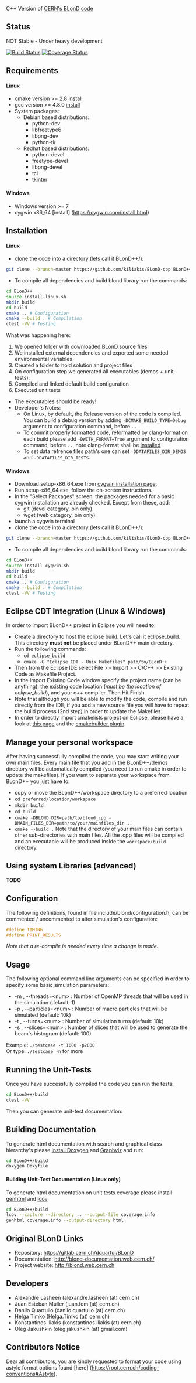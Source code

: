 C++ Version of [CERN's BLonD code][1]

## Status 

NOT Stable - Under heavy development

[![Build Status](https://travis-ci.org/kiliakis/BLonD-cpp.svg?branch=master)](https://travis-ci.org/kiliakis/BLonD-cpp)
[![Coverage Status](https://coveralls.io/repos/github/kiliakis/BLonD-cpp/badge.svg?branch=master)](https://coveralls.io/github/kiliakis/BLonD-cpp?branch=master)

## Requirements

#### Linux
* cmake version >= 2.8 [install](https://cmake.org/install/)
* gcc version >= 4.8.0 [install](https://gcc.gnu.org/wiki/InstallingGCC)
* System packages:
  * Debian based distributions: 
    * python-dev
    * libfreetype6
    * libpng-dev
    * python-tk
  * Redhat based distributions:
    * python-devel
    * freetype-devel
    * libpng-devel
    * tcl
    * tkinter

#### Windows
* Windows version >= 7
* cygwin x86_64 [install] (https://cygwin.com/install.html)

## Installation

#### Linux
* clone the code into a directory (lets call it BLonD++/):
```bash  
git clone --branch=master https://github.com/kiliakis/BLonD-cpp BLonD++
```
* To compile all dependencies and build blond library run the commands:
```bash
cd BLonD++  
source install-linux.sh  
mkdir build  
cd build 
cmake .. # Configuration
cmake --build . # Compilation
ctest -VV # Testing
```

What was happening here:
   1. We opened folder with downloaded BLonD source files
   2. We installed external dependencies and exported some needed environmental variables
   3. Created a folder to hold solution and project files
   3. On configuration step we generated all executables (demos + unit-tests):
   4. Compiled and linked default build configuration
   5. Executed unit tests

* The executables should be ready!
* Developer's Notes:
  * On Linux, by default, the Release version of the code is compiled. You can build a debug version by adding `-DCMAKE_BUILD_TYPE=Debug` argument to configuration command, before `..`
  * To commit properly formatted code, reformatted by clang-format on each build please add `-DWITH_FORMAT=True` argument to configuration command, before `..`, note clang-format shall be [installed](http://llvm.org/releases/download.html)
  * To set data refrence files path's one can set `-DDATAFILES_DIR_DEMOS` and `-DDATAFILES_DIR_TESTS`.


#### Windows
* Download setup-x86_64.exe from [cygwin installation page](https://cygwin.com/install.html).
* Run setup-x86_64.exe, follow the on-screen instructions.
* In the "Select Packages" screen, the packages needed for a basic cygwin installation are already checked. Except from these, add:
  * git (devel category, bin only)
  * wget (web category, bin only)
* launch a cygwin terminal
* clone the code into a directory (lets call it BLonD++/):
```bash  
git clone --branch=master https://github.com/kiliakis/BLonD-cpp BLonD++
```
* To compile all dependencies and build blond library run the commands:
```bash
cd BLonD++  
source install-cygwin.sh  
mkdir build  
cd build 
cmake .. # Configuration
cmake --build . # Compilation
ctest -VV # Testing
```

## Eclipse CDT Integration (Linux & Windows)
In order to import BLonD++ project in Eclipse you will need to:
* Create a directory to host the eclipse build. Let's call it eclipse_build. This directory **must not** be placed under BLonD++ main directory.
* Run the following commands:
  * `cd eclipse_build`
  * `cmake -G "Eclipse CDT - Unix Makefiles" path/to/BLonD++`
* Then from the Eclipse IDE select File >> Import >> C/C++ >> Existing Code as Makefile Project.
* In the Import Existing Code window specify the project name (can be anything), the existing code location (*must be the location of eclipse_build*), and your c++ compiler. Then Hit Finish.
* Note that although you will be able to modify the code, compile and run directly from the IDE, if you add a new source file you will have to repeat the build process (2nd step) in order to update the Makefiles. 
* In order to directly import cmakelists project on Eclipse, please have a look at [this page](https://cmake.org/Wiki/Eclipse_CDT4_Generator) and the [cmakebuilder plugin](http://www.janua.fr/cmakebuilder-by-janua/).

## Manage your personal workspace
After having successfully compiled the code, you may start writing your own main files. Every main file that you add in the BLonD++/demos directory will be automatically compiled (you need to run cmake in order to update the makefiles). If you want to separate your workspace from BLonD++ you just have to:
* copy or move the BLonD++/workspace directory to a preferred location
* `cd preferred/location/workspace`
* `mkdir build`
* `cd build`
* `cmake -DBLOND_DIR=path/to/blond_cpp -DMAIN_FILES_DIR=path/to/your/mainfiles_dir ..`
* `cmake --build .`
Note that the directory of your main files can contain other sub-directories with main files. All the .cpp files will be compiled and an executable will be produced inside the `workspace/build` directory.

## Using system Libraries (advanced)
**TODO**

## Configuration
The following definitions, found in file include/blond/configuration.h, can be commented / uncommented to alter simulation's configuration:
```c
#define TIMING
#define PRINT_RESULTS
```
*Note that a re-compile is needed every time a change is made.* 

## Usage
The following optional command line arguments can be specified in order to specify some basic simulation parameters:
* -m <num>, --threads=\<num\>   : Number of OpenMP threads that will be used in the simulation (default: 1)
* -p <num>, --particles=\<num\> : Number of macro particles that will be simulated (default: 10k)
* -t <num>, --turns=\<num\>     : Number of simulation turns (default: 10k)
* -s <num>, --slices=\<num\>    : Number of slices that will be used to generate the beam's histogram (default: 100)  

Example: `./testcase -t 1000 -p2000`  
Or type: `./testcase -h` for more  

## Running the Unit-Tests
Once you have successfully compiled the code you can run the tests:
```bash
cd BLonD++/build
ctest -VV
```
Then you can generate unit-test documentation:

## Building Documentation
To generate html documentation with search and graphical class hierarchy's please [install Doxygen](http://www.stack.nl/~dimitri/doxygen/download.html) and [Graphviz](http://www.graphviz.org/Download.php) and run:
```bash
cd BLonD++/build
doxygen Doxyfile
```

#### Building Unit-Test Documentation (Linux only)
To generate html documentation on unit tests coverage please install [genhtml](http://linux.die.net/man/1/genhtml) and [lcov](http://ltp.sourceforge.net/coverage/lcov.php)
```bash
cd BLonD++/build
lcov --capture --directory .. --output-file coverage.info
genhtml coverage.info --output-directory html
```

## Original BLonD Links

* Repository: https://gitlab.cern.ch/dquartul/BLonD
* Documentation: http://blond-documentation.web.cern.ch/
* Project website: http://blond.web.cern.ch

## Developers

- Alexandre Lasheen (alexandre.lasheen (at) cern.ch)
- Juan Esteban Muller (juan.fem (at) cern.ch)
- Danilo Quartullo (danilo.quartullo (at) cern.ch)
- Helga Timko (Helga.Timko (at) cern.ch)
- Konstantinos Iliakis (konstantinos.iliakis (at) cern.ch)
- Oleg Jakushkin (oleg.jakushkin (at) gmail.com)

## Contributors Notice

Dear all contributors, you are kindly requested to format your code using astyle format options found [here] (https://root.cern.ch/coding-conventions#Astyle).

[1]: http://blond.web.cern.ch
